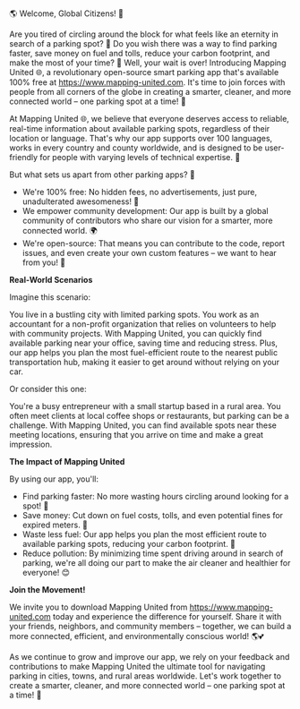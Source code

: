 🌎 Welcome, Global Citizens! 🌟

Are you tired of circling around the block for what feels like an eternity in search of a parking spot? 🚗 Do you wish there was a way to find parking faster, save money on fuel and tolls, reduce your carbon footprint, and make the most of your time? 🤔 Well, your wait is over! Introducing Mapping United 🌐, a revolutionary open-source smart parking app that's available 100% free at https://www.mapping-united.com. It's time to join forces with people from all corners of the globe in creating a smarter, cleaner, and more connected world – one parking spot at a time! 💪

At Mapping United 🌐, we believe that everyone deserves access to reliable, real-time information about available parking spots, regardless of their location or language. That's why our app supports over 100 languages, works in every country and county worldwide, and is designed to be user-friendly for people with varying levels of technical expertise. 🌈

But what sets us apart from other parking apps? 🤔

*   We're 100% free: No hidden fees, no advertisements, just pure, unadulterated awesomeness! 💸
*   We empower community development: Our app is built by a global community of contributors who share our vision for a smarter, more connected world. 🌍
*   We're open-source: That means you can contribute to the code, report issues, and even create your own custom features – we want to hear from you! 🤝

**Real-World Scenarios**

Imagine this scenario:

You live in a bustling city with limited parking spots. You work as an accountant for a non-profit organization that relies on volunteers to help with community projects. With Mapping United, you can quickly find available parking near your office, saving time and reducing stress. Plus, our app helps you plan the most fuel-efficient route to the nearest public transportation hub, making it easier to get around without relying on your car.

Or consider this one:

You're a busy entrepreneur with a small startup based in a rural area. You often meet clients at local coffee shops or restaurants, but parking can be a challenge. With Mapping United, you can find available spots near these meeting locations, ensuring that you arrive on time and make a great impression.

**The Impact of Mapping United**

By using our app, you'll:

*   Find parking faster: No more wasting hours circling around looking for a spot! 🚗
*   Save money: Cut down on fuel costs, tolls, and even potential fines for expired meters. 💸
*   Waste less fuel: Our app helps you plan the most efficient route to available parking spots, reducing your carbon footprint. 🌿
*   Reduce pollution: By minimizing time spent driving around in search of parking, we're all doing our part to make the air cleaner and healthier for everyone! 😊

**Join the Movement!**

We invite you to download Mapping United from https://www.mapping-united.com today and experience the difference for yourself. Share it with your friends, neighbors, and community members – together, we can build a more connected, efficient, and environmentally conscious world! 🌎💕

As we continue to grow and improve our app, we rely on your feedback and contributions to make Mapping United the ultimate tool for navigating parking in cities, towns, and rural areas worldwide. Let's work together to create a smarter, cleaner, and more connected world – one parking spot at a time! 🌟
